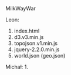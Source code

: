 MilkWayWar

Leon:
1. index.html
2. d3.v3.min.js
3. topojson.v1.min.js
4. jquery-2.2.0.min.js
5. world.json     (geo.json)


Michał:
1.
